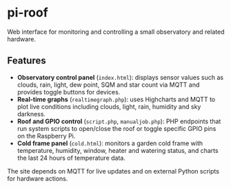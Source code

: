 # pi-roof

Web interface for monitoring and controlling a small observatory and related hardware.

## Features

- **Observatory control panel** (`index.html`): displays sensor values such as clouds, rain, light, dew point, SQM and star count via MQTT and provides toggle buttons for devices.
- **Real-time graphs** (`realtimegraph.php`): uses Highcharts and MQTT to plot live conditions including clouds, light, rain, humidity and sky darkness.
- **Roof and GPIO control** (`script.php`, `manualjob.php`): PHP endpoints that run system scripts to open/close the roof or toggle specific GPIO pins on the Raspberry Pi.
- **Cold frame panel** (`cold.html`): monitors a garden cold frame with temperature, humidity, window, heater and watering status, and charts the last 24 hours of temperature data.

The site depends on MQTT for live updates and on external Python scripts for hardware actions.
